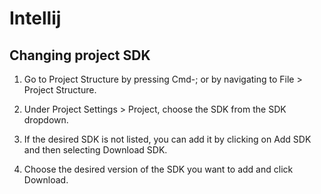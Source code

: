 # Intellij

## Changing project SDK

1. Go to Project Structure by pressing Cmd-; or by navigating to File > Project Structure.

1. Under Project Settings > Project, choose the SDK from the SDK dropdown.

1. If the desired SDK is not listed, you can add it by clicking on Add SDK and then selecting Download SDK.

1. Choose the desired version of the SDK you want to add and click Download.
